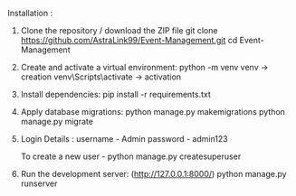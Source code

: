 Installation :

1. Clone the repository / download the ZIP file
   git clone https://github.com/AstraLink99/Event-Management.git
   cd Event-Management
   
2. Create and activate a virtual environment:
   python -m venv venv -> creation
   venv\Scripts\activate -> activation

3. Install dependencies:
   pip install -r requirements.txt

4. Apply database migrations:
   python manage.py makemigrations
   python manage.py migrate

5. Login Details :
   username - Admin
   password - admin123

   To create a new user - python manage.py createsuperuser

6. Run the development server: (http://127.0.0.1:8000/)
   python manage.py runserver
  

